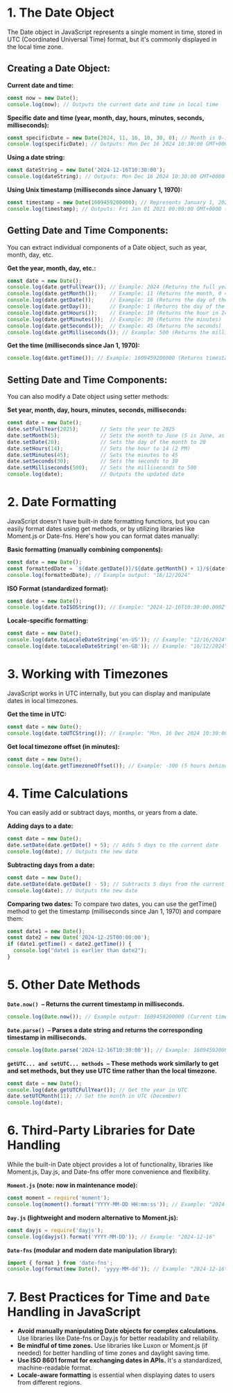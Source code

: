 # 1. The Date Object
The Date object in JavaScript represents a single moment in time, stored in UTC (Coordinated Universal Time) format, but it's commonly displayed in the local time zone.

## Creating a Date Object:
**Current date and time:**

```javascript
const now = new Date();
console.log(now); // Outputs the current date and time in local time
```

**Specific date and time (year, month, day, hours, minutes, seconds, milliseconds):**

```javascript
const specificDate = new Date(2024, 11, 16, 10, 30, 0); // Month is 0-indexed (11 = December)
console.log(specificDate); // Outputs: Mon Dec 16 2024 10:30:00 GMT+0000 (Coordinated Universal Time)
```

**Using a date string:**
```javascript
const dateString = new Date('2024-12-16T10:30:00');
console.log(dateString); // Outputs: Mon Dec 16 2024 10:30:00 GMT+0000 (Coordinated Universal Time)
```

**Using Unix timestamp (milliseconds since January 1, 1970):**
```javascript
const timestamp = new Date(1609459200000); // Represents January 1, 2021
console.log(timestamp); // Outputs: Fri Jan 01 2021 00:00:00 GMT+0000 (UTC)
```

## Getting Date and Time Components:
You can extract individual components of a Date object, such as year, month, day, etc.

**Get the year, month, day, etc.:**
```javascript
const date = new Date();
console.log(date.getFullYear()); // Example: 2024 (Returns the full year)
console.log(date.getMonth());    // Example: 11 (Returns the month, 0 = January, 11 = December)
console.log(date.getDate());     // Example: 16 (Returns the day of the month)
console.log(date.getDay());      // Example: 1 (Returns the day of the week, 0 = Sunday, 6 = Saturday)
console.log(date.getHours());    // Example: 10 (Returns the hour in 24-hour format)
console.log(date.getMinutes());  // Example: 30 (Returns the minutes)
console.log(date.getSeconds());  // Example: 45 (Returns the seconds)
console.log(date.getMilliseconds()); // Example: 500 (Returns the milliseconds)
```

**Get the time (milliseconds since Jan 1, 1970):**

```javascript
console.log(date.getTime()); // Example: 1609459200000 (Returns timestamp in milliseconds)
```

## Setting Date and Time Components:
You can also modify a Date object using setter methods:

**Set year, month, day, hours, minutes, seconds, milliseconds:**
```javascript
const date = new Date();
date.setFullYear(2025);       // Sets the year to 2025
date.setMonth(5);             // Sets the month to June (5 is June, as months are 0-indexed)
date.setDate(20);             // Sets the day of the month to 20
date.setHours(14);            // Sets the hour to 14 (2 PM)
date.setMinutes(45);          // Sets the minutes to 45
date.setSeconds(30);          // Sets the seconds to 30
date.setMilliseconds(500);    // Sets the milliseconds to 500
console.log(date);            // Outputs the updated date
```

# 2. Date Formatting
JavaScript doesn't have built-in date formatting functions, but you can easily format dates using get methods, or by utilizing libraries like Moment.js or Date-fns. Here's how you can format dates manually:

**Basic formatting (manually combining components):**

```javascript
const date = new Date();
const formattedDate = `${date.getDate()}/${date.getMonth() + 1}/${date.getFullYear()}`;
console.log(formattedDate); // Example output: "16/12/2024"
```

**ISO Format (standardized format):**
```javascript
const date = new Date();
console.log(date.toISOString()); // Example: "2024-12-16T10:30:00.000Z"
```

**Locale-specific formatting:**
```javascript
const date = new Date();
console.log(date.toLocaleDateString('en-US')); // Example: "12/16/2024"
console.log(date.toLocaleDateString('en-GB')); // Example: "16/12/2024"
```

# 3. Working with Timezones
JavaScript works in UTC internally, but you can display and manipulate dates in local timezones.

**Get the time in UTC:**
```javascript
const date = new Date();
console.log(date.toUTCString()); // Example: "Mon, 16 Dec 2024 10:30:00 GMT"
```

**Get local timezone offset (in minutes):**
```javascript
const date = new Date();
console.log(date.getTimezoneOffset()); // Example: -300 (5 hours behind UTC)
```

# 4. Time Calculations
You can easily add or subtract days, months, or years from a date.

**Adding days to a date:**
```javascript
const date = new Date();
date.setDate(date.getDate() + 5); // Adds 5 days to the current date
console.log(date); // Outputs the new date
```

**Subtracting days from a date:**
```javascript
const date = new Date();
date.setDate(date.getDate() - 5); // Subtracts 5 days from the current date
console.log(date); // Outputs the new date
```

**Comparing two dates:** To compare two dates, you can use the getTime() method to get the timestamp (milliseconds since Jan 1, 1970) and compare them:

```javascript
const date1 = new Date();
const date2 = new Date('2024-12-25T00:00:00');
if (date1.getTime() < date2.getTime()) {
  console.log("date1 is earlier than date2");
}
```

# 5. Other Date Methods
**`Date.now() –` Returns the current timestamp in milliseconds.**

```javascript
console.log(Date.now()); // Example output: 1609459200000 (Current timestamp)
```

**`Date.parse() –` Parses a date string and returns the corresponding timestamp in milliseconds.**

```javascript
console.log(Date.parse('2024-12-16T10:30:00')); // Example: 1609459200000 (Parsed timestamp)
```

**`getUTC... and setUTC... methods –` These methods work similarly to get and set methods, but they use UTC time rather than the local timezone.**

```javascript
const date = new Date();
console.log(date.getUTCFullYear()); // Get the year in UTC
date.setUTCMonth(11); // Set the month in UTC (December)
console.log(date);
```

# 6. Third-Party Libraries for Date Handling
While the built-in Date object provides a lot of functionality, libraries like Moment.js, Day.js, and Date-fns offer more convenience and flexibility.

**`Moment.js` (note: now in maintenance mode):**
```javascript
const moment = require('moment');
console.log(moment().format('YYYY-MM-DD HH:mm:ss')); // Example: "2024-12-16 10:30:00"
```

**`Day.js` (lightweight and modern alternative to Moment.js):**
```javascript
const dayjs = require('dayjs');
console.log(dayjs().format('YYYY-MM-DD')); // Example: "2024-12-16"
```

**`Date-fns` (modular and modern date manipulation library):**

```javascript
import { format } from 'date-fns';
console.log(format(new Date(), 'yyyy-MM-dd')); // Example: "2024-12-16"
```

# 7. Best Practices for Time and `Date` Handling in JavaScript
- **Avoid manually manipulating Date objects for complex calculations.** Use libraries like Date-fns or Day.js for better readability and reliability.
- **Be mindful of time zones.** Use libraries like Luxon or Moment.js (if needed) for better handling of time zones and daylight saving time.
- **Use ISO 8601 format for exchanging dates in APIs.** It's a standardized, machine-readable format.
- **Locale-aware formatting** is essential when displaying dates to users from different regions.